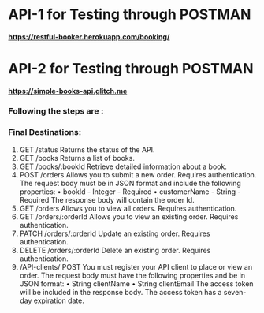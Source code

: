 # API-1 for Testing through POSTMAN
#### https://restful-booker.herokuapp.com/booking/
# API-2 for Testing through POSTMAN
#### https://simple-books-api.glitch.me
### Following the steps are :
### Final Destinations:
1. GET /status Returns the status of the API.
2. GET /books Returns a list of books.
3. GET /books/:bookId Retrieve detailed information about a book.
4. POST /orders Allows you to submit a new order. Requires authentication. The request body must be in JSON format and include the following properties: • bookId - Integer - Required • customerName - String - Required The response body will contain the order Id.
5. GET /orders Allows you to view all orders. Requires authentication.
6. GET /orders/:orderId Allows you to view an existing order. Requires authentication.
7. PATCH /orders/:orderId Update an existing order. Requires authentication.
8. DELETE /orders/:orderId Delete an existing order. Requires authentication.
9. /API-clients/ POST You must register your API client to place or view an order. The request body must have the following properties and be in JSON format: • String clientName • String clientEmail The access token will be included in the response body. The access token has a seven-day expiration date.
